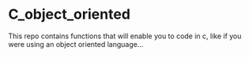 # C_object_oriented
This repo contains functions that will enable you to code in c, like if you were using an object oriented language...
